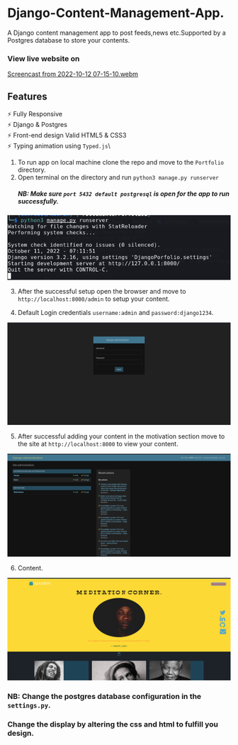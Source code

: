 # Django-Content-Management-App.
A Django content management app to post feeds,news etc.Supported by a Postgres database to store your contents.


### View live website on 

[Screencast from 2022-10-12 07-15-10.webm](https://user-images.githubusercontent.com/106890328/195248736-9e1e9ace-4274-4e64-8ced-fe8834a48a0d.webm)


## Features

⚡️ Fully Responsive\
⚡️ Django & Postgres\
⚡️ Front-end design Valid HTML5 & CSS3\
⚡️ Typing animation using `Typed.js`\

1. To run app on local machine clone the repo and move to the `Portfolio` directory.
2. Open terminal on the directory and run `python3 manage.py runserver`
      ##### NB: Make sure `port 5432 default postgresql` is open for the app to run successfully.
      
![success](success.png)


3. After the successful setup open the browser and move to `http://localhost:8000/admin` to setup your content.

4. Default Login credentials `username:admin` and `password:django1234`.

![django](admin.png)

5. After successful adding your content in the motivation section move to the site at `http://localhost:8000` to view your content. 

![content](content.png)

6. Content.

![content1](content1.png)

### NB: Change the postgres database configuration in the `settings.py`. 
###    Change the display by altering the css and html to fulfill you design.

